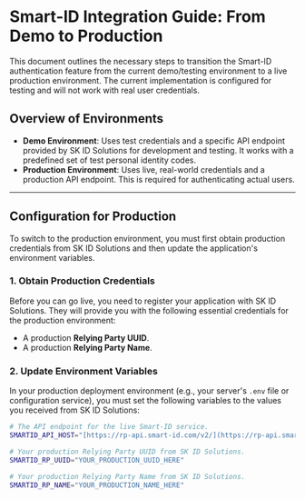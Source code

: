 # Smart-ID Integration Guide: From Demo to Production

This document outlines the necessary steps to transition the Smart-ID authentication feature from the current demo/testing environment to a live production environment. The current implementation is configured for testing and will not work with real user credentials.

## Overview of Environments

-   **Demo Environment**: Uses test credentials and a specific API endpoint provided by SK ID Solutions for development and testing. It works with a predefined set of test personal identity codes.
-   **Production Environment**: Uses live, real-world credentials and a production API endpoint. This is required for authenticating actual users.

---

## Configuration for Production

To switch to the production environment, you must first obtain production credentials from SK ID Solutions and then update the application's environment variables.

### 1. Obtain Production Credentials

Before you can go live, you need to register your application with SK ID Solutions. They will provide you with the following essential credentials for the production environment:

-   A production **Relying Party UUID**.
-   A production **Relying Party Name**.

### 2. Update Environment Variables

In your production deployment environment (e.g., your server's `.env` file or configuration service), you must set the following variables to the values you received from SK ID Solutions:

```bash
# The API endpoint for the live Smart-ID service.
SMARTID_API_HOST="[https://rp-api.smart-id.com/v2/](https://rp-api.smart-id.com/v2/)"

# Your production Relying Party UUID from SK ID Solutions.
SMARTID_RP_UUID="YOUR_PRODUCTION_UUID_HERE"

# Your production Relying Party Name from SK ID Solutions.
SMARTID_RP_NAME="YOUR_PRODUCTION_NAME_HERE"